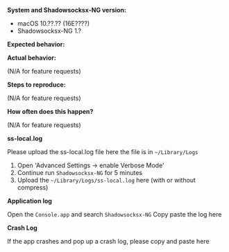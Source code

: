 **System and Shadowsocksx-NG version:**

- macOS 10.??.?? (16E????)
- Shadowsocksx-NG 1.?

**Expected behavior:**



**Actual behavior:**

(N/A for feature requests)

**Steps to reproduce:**

(N/A for feature requests)

**How often does this happen?**

(N/A for feature requests)

**ss-local.log**

Please upload the ss-local.log file here the file is in `~/Library/Logs`
1) Open 'Advanced Settings -> enable Verbose Mode'
2) Continue run `Shadowsocksx-NG` for 5 minutes
3) Upload the `~/Library/Logs/ss-local.log` here (with or without compress)

**Application log**

Open the `Console.app` and search `Shadowsocksx-NG`
Copy paste the log here

**Crash Log**

If the app crashes and pop up a crash log, please copy and paste here

